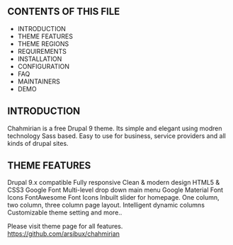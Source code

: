 
CONTENTS OF THIS FILE
---------------------

 * INTRODUCTION
 * THEME FEATURES
 * THEME REGIONS
 * REQUIREMENTS
 * INSTALLATION
 * CONFIGURATION
 * FAQ
 * MAINTAINERS
 * DEMO
 
INTRODUCTION
------------
 Chahmirian is a free Drupal 9 theme. Its simple and elegant using modren technology Sass based. Easy to use for business, service providers and all kinds of drupal sites.

THEME FEATURES
--------------
Drupal 9.x compatible
Fully responsive
Clean & modern design
HTML5 & CSS3
Google Font
Multi-level drop down main menu
Google Material Font Icons
FontAwesome Font Icons
Inbuilt slider for homepage.
One column, two column, three column page layout.
Intelligent dynamic columns
Customizable theme setting
and more..

Please visit theme page for all features.
https://github.com/arsibux/chahmirian

